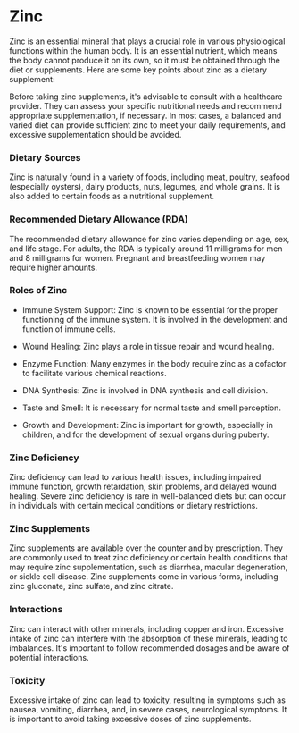 # Zinc

Zinc is an essential mineral that plays a crucial role in various physiological functions within the human body. It is an essential nutrient, which means the body cannot produce it on its own, so it must be obtained through the diet or supplements. Here are some key points about zinc as a dietary supplement:

Before taking zinc supplements, it's advisable to consult with a healthcare provider. They can assess your specific nutritional needs and recommend appropriate supplementation, if necessary. In most cases, a balanced and varied diet can provide sufficient zinc to meet your daily requirements, and excessive supplementation should be avoided.

### Dietary Sources

Zinc is naturally found in a variety of foods, including meat, poultry, seafood (especially oysters), dairy products, nuts, legumes, and whole grains. It is also added to certain foods as a nutritional supplement.

### Recommended Dietary Allowance (RDA)

The recommended dietary allowance for zinc varies depending on age, sex, and life stage. For adults, the RDA is typically around 11 milligrams for men and 8 milligrams for women. Pregnant and breastfeeding women may require higher amounts.

### Roles of Zinc

* Immune System Support: Zinc is known to be essential for the proper functioning of the immune system. It is involved in the development and function of immune cells.

* Wound Healing: Zinc plays a role in tissue repair and wound healing.

* Enzyme Function: Many enzymes in the body require zinc as a cofactor to facilitate various chemical reactions.

* DNA Synthesis: Zinc is involved in DNA synthesis and cell division.

* Taste and Smell: It is necessary for normal taste and smell perception.

* Growth and Development: Zinc is important for growth, especially in children, and for the development of sexual organs during puberty.

### Zinc Deficiency

Zinc deficiency can lead to various health issues, including impaired immune function, growth retardation, skin problems, and delayed wound healing. Severe zinc deficiency is rare in well-balanced diets but can occur in individuals with certain medical conditions or dietary restrictions.

### Zinc Supplements

Zinc supplements are available over the counter and by prescription. They are commonly used to treat zinc deficiency or certain health conditions that may require zinc supplementation, such as diarrhea, macular degeneration, or sickle cell disease. Zinc supplements come in various forms, including zinc gluconate, zinc sulfate, and zinc citrate.

### Interactions

Zinc can interact with other minerals, including copper and iron. Excessive intake of zinc can interfere with the absorption of these minerals, leading to imbalances. It's important to follow recommended dosages and be aware of potential interactions.

### Toxicity

Excessive intake of zinc can lead to toxicity, resulting in symptoms such as nausea, vomiting, diarrhea, and, in severe cases, neurological symptoms. It is important to avoid taking excessive doses of zinc supplements.
